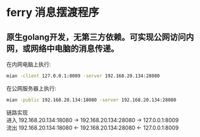 # ferry 消息摆渡程序
## 原生golang开发，无第三方依赖。可实现公网访问内网，或网络中电脑的消息传递。
在内网电脑上执行:
``` bash
mian -client 127.0.0.1:8009 -server 192.168.20.134:28080
```
在公网服务器上执行:
``` bash
mian -public 192.168.20.134:18080 -server 192.168.20.134:28080
```  
链路实现  
进入 192.168.20.134:18080 -> 192.168.20.134:28080 -> 127.0.0.1:8009  
流出 192.168.20.134:18080 <- 192.168.20.134:28080 <- 127.0.0.1:8009
